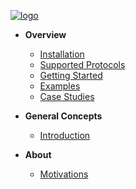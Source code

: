 [![logo](https://raw.githubusercontent.com/metrico/qryn-docs/master/docs/resources/images/logo-horizontal-small.png)](/  "QRYN – LogQL for ClickHouse and beyond")

* **Overview**
  * [Installation](installation.md "QRYN – Installation – LogQL for ClickHouse and beyond")
  * [Supported Protocols](support.md "QRYN – Supported Components – LogQL for ClickHouse and beyond")
  * [Getting Started](getting-started.md "QRYN – Getting Started – LogQL for ClickHouse and beyond")
  * [Examples](examples.md "QRYN – Getting Started – LogQL for ClickHouse and beyond")
  * [Case Studies](case-studies.md "QRYN – Case Studies – LogQL for ClickHouse and beyond")
  
* **General Concepts**
  * [Introduction](introduction.md "QRYN – General Concepts – Introduction – LogQL for ClickHouse and beyond")
  
* **About**
  * [Motivations](motivations.md "QRYN – Motivations – LogQL for ClickHouse and beyond")
